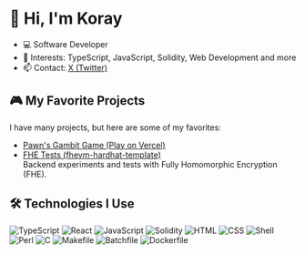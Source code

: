 

# 👋 Hi, I'm Koray


- 💻 Software Developer
- 🚀 Interests: TypeScript, JavaScript, Solidity, Web Development and more
- 📫 Contact: [X (Twitter)](https://x.com/KohenEric)


## 🎮 My Favorite Projects

I have many projects, but here are some of my favorites:

- [Pawn's Gambit Game (Play on Vercel)](https://pawnsgambit.vercel.app/)
- [FHE Tests (fhevm-hardhat-template)](https://github.com/dharmanan/fhevm-hardhat-template)  
	Backend experiments and tests with Fully Homomorphic Encryption (FHE).


## 🛠️ Technologies I Use
![TypeScript](https://img.shields.io/badge/-TypeScript-333333?style=flat&logo=typescript)
![React](https://img.shields.io/badge/-React-333333?style=flat&logo=react)
![JavaScript](https://img.shields.io/badge/-JavaScript-333333?style=flat&logo=javascript)
![Solidity](https://img.shields.io/badge/-Solidity-333333?style=flat&logo=solidity)
![HTML](https://img.shields.io/badge/-HTML-333333?style=flat&logo=html5)
![CSS](https://img.shields.io/badge/-CSS-333333?style=flat&logo=css3)
![Shell](https://img.shields.io/badge/-Shell-333333?style=flat&logo=gnu-bash)
![Perl](https://img.shields.io/badge/-Perl-333333?style=flat&logo=perl)
![C](https://img.shields.io/badge/-C-333333?style=flat&logo=c)
![Makefile](https://img.shields.io/badge/-Makefile-333333?style=flat)
![Batchfile](https://img.shields.io/badge/-Batchfile-333333?style=flat)
![Dockerfile](https://img.shields.io/badge/-Docker-333333?style=flat&logo=docker)

<!-- Add more sections or customize as you like! -->
